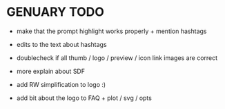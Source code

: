 # GENUARY TODO

- make that the prompt highlight works properly + mention hashtags
- edits to the text about hashtags
- doublecheck if all thumb / logo / preview / icon link images are correct

- more explain about SDF
- add RW simplification to logo :)
- add bit about the logo to FAQ + plot / svg / opts

